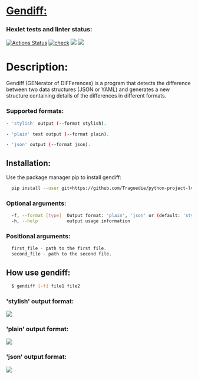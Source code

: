 <h1><u>Gendiff:</u></h1>

<h3>Hexlet tests and linter status:</h3>

[![Actions Status](https://github.com/Tragoedie/python-project-lvl2/workflows/hexlet-check/badge.svg)](https://github.com/Tragoedie/python-project-lvl2/actions)
[![check](https://github.com/Tragoedie/python-project-lvl2/actions/workflows/linter_test_check.yml/badge.svg)](https://github.com/Tragoedie/python-project-lvl2/actions/workflows/linter_test_check.yml)
<a href="https://codeclimate.com/github/Tragoedie/python-project-lvl2/maintainability"><img src="https://api.codeclimate.com/v1/badges/84ac06e864db4dcae66f/maintainability" /></a>
<a href="https://codeclimate.com/github/Tragoedie/python-project-lvl2/test_coverage"><img src="https://api.codeclimate.com/v1/badges/84ac06e864db4dcae66f/test_coverage" /></a>

<h1>Description:</h1>

Gendiff (GENerator of DIFFerences) is a program that detects the difference between two data structures (JSON or YAML) and generates a new structure containing details of the differences in different formats.

<h3>Supported formats:</h3> 

```bash
- 'stylish' output (--format stylish).

- 'plain' text output (--format plain).

- 'json' output (--format json).
```
<h2>Installation:</h2>

Use the package manager pip to install gendiff:

```bash
  pip install --user git+https://github.com/Tragoedie/python-project-lvl2.git
```

<h3>Optional arguments:</h3>

```bash
  -f, --format [type]  Output format: 'plain', 'json' or (default: 'stylish')
  -h, --help           output usage information
```
<h3>Positional arguments:</h3>

```bash
  first_file - path to the first file.
  second_file - path to the second file.
```
<h2>How use gendiff:</h2>

```bash
  $ gendiff [-f] file1 file2
```
<h3>'stylish' output format:</h3>
<a href="https://asciinema.org/a/f9CFp5SatZ8mYKCysUZVSeK8u" target="_blank"><img src="https://asciinema.org/a/f9CFp5SatZ8mYKCysUZVSeK8u.svg" /></a>
<h3>'plain' output format:</h3>
<a href="https://asciinema.org/a/sEVBnv1zLBZfcHW7uu124gF2y" target="_blank"><img src="https://asciinema.org/a/sEVBnv1zLBZfcHW7uu124gF2y.svg" /></a>
<h3>'json' output format:</h3>
<a href="https://asciinema.org/a/pocYGBjopEjdZQ6BkJwrTl88N" target="_blank"><img src="https://asciinema.org/a/pocYGBjopEjdZQ6BkJwrTl88N.svg" /></a>
